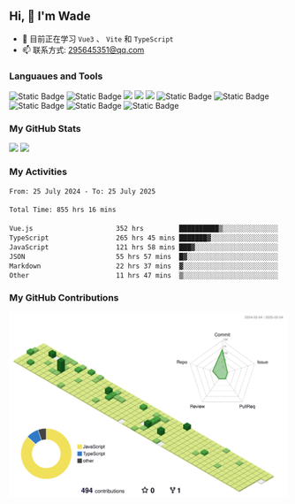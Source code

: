 ## Hi, 👋 I'm Wade

- 🌱 目前正在学习 `Vue3` 、 `Vite` 和 `TypeScript`
- 📫 联系方式: 295645351@qq.com

### Languaues and Tools

<span > 
  <img alt="Static Badge" src="https://img.shields.io/badge/Vue-%2342b883?style=flat-square&logo=Vue&logoColor=%23fff"> 
  <img alt="Static Badge" src="https://img.shields.io/badge/TypeScript-%230072b3?style=flat-square&logo=TypeScript&logoColor=%23fff"> 
  <img src="https://img.shields.io/badge/-JavaScript-F7DF1E?style=flat-square&logo=javascript&logoColor=white" /> 
  <img src="https://img.shields.io/badge/-HTML5-E34F26?style=flat-square&logo=html5&logoColor=white" /> 
  <img src="https://img.shields.io/badge/-CSS3-1572B6?style=flat-square&logo=css3" /> 
  <img alt="Static Badge" src="https://img.shields.io/badge/Webpack-%230072b3?style=flat-square&logo=webpack&logoColor=%23fff"> 
  <img alt="Static Badge" src="https://img.shields.io/badge/Vite-%239a60fe?style=flat-square&logo=vite&logoColor=%23fff"> 
  <img alt="Static Badge" src="https://img.shields.io/badge/Sass-%23c66394?style=flat-square&logo=Sass&logoColor=%23fff"> 
  <img alt="Static Badge" src="https://img.shields.io/badge/Visual_Studio_Code-007ACC?style=flat-square&logo=Visual-Studio-Code&logoColor=white"> 
  <img alt="Static Badge" src="https://img.shields.io/badge/Git-F05032?style=flat-square&logo=Git&logoColor=white">  
</span>


### My GitHub Stats

<div align="left">
  <img src="https://github-readme-stats.vercel.app/api?username=Cwd295645351&show_icons=true" /> 
  <img src="https://github-readme-stats.vercel.app/api/top-langs/?username=Cwd295645351&layout=compact&langs_count=6&text_color=000&icon_color=fff&theme=graywhite" />
</div>

### My Activities

<!--START_SECTION:waka-->

```txt
From: 25 July 2024 - To: 25 July 2025

Total Time: 855 hrs 16 mins

Vue.js                     352 hrs         ██████████▒░░░░░░░░░░░░░░   41.16 %
TypeScript                 265 hrs 45 mins ███████▓░░░░░░░░░░░░░░░░░   31.07 %
JavaScript                 121 hrs 58 mins ███▓░░░░░░░░░░░░░░░░░░░░░   14.26 %
JSON                       55 hrs 57 mins  █▓░░░░░░░░░░░░░░░░░░░░░░░   06.54 %
Markdown                   22 hrs 37 mins  ▓░░░░░░░░░░░░░░░░░░░░░░░░   02.65 %
Other                      11 hrs 47 mins  ▒░░░░░░░░░░░░░░░░░░░░░░░░   01.38 %
```

<!--END_SECTION:waka-->

### My GitHub Contributions

![](./profile-3d-contrib/profile-green-animate.svg)
